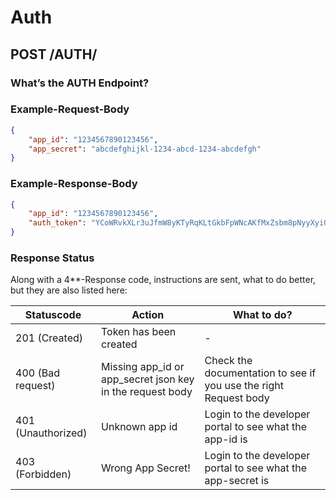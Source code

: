 # Auth

## POST /AUTH/

### What’s the AUTH Endpoint?

### Example-Request-Body

```json
{
    "app_id": "1234567890123456",
    "app_secret": "abcdefghijkl-1234-abcd-1234-abcdefgh"
}
```

### Example-Response-Body

```json
{
    "app_id": "1234567890123456",
    "auth_token": "YCoWRvkXLr3uJfmW8yKTyRqKLtGkbFpWNcAKfMxZsbm8pNyyXyiGNx8KcCZfa9Q9"
}
```

### Response Status

Along with a 4**-Response code, instructions are sent, what to do better, but they are also listed here:

| Statuscode | Action | What to do? |
| --- | --- | --- |
| 201 (Created) | Token has been created | - |
| 400 (Bad request) | Missing app_id or app_secret json key in the request body | Check the documentation to see if you use the right Request body |
| 401 (Unauthorized) | Unknown app id | Login to the developer portal to see what the app-id is |
| 403 (Forbidden) | Wrong App Secret! | Login to the developer portal to see what the app-secret is |
